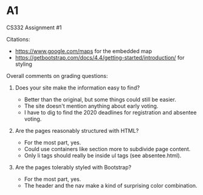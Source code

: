 # A1
CS332 Assignment #1

Citations:
  - https://www.google.com/maps for the embedded map
  - https://getbootstrap.com/docs/4.4/getting-started/introduction/ for styling

Overall comments on grading questions:

1) Does your site make the information easy to find?
    - Better than the original, but some things could still be easier.
    - The site doesn't mention anything about early voting.
    - I have to dig to find the 2020 deadlines for registration and absentee voting.

2) Are the pages reasonably structured with HTML?
    - For the most part, yes.
    - Could use containers like section more to subdivide page content.
    - Only li tags should really be inside ul tags (see absentee.html).

3) Are the pages tolerably styled with Bootstrap?
    - For the most part, yes.
    - The header and the nav make a kind of surprising color combination.
